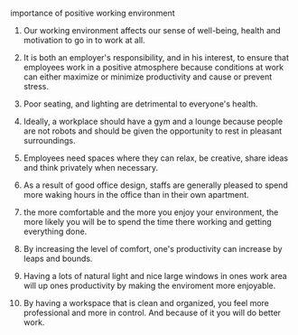 importance of positive working environment

1. Our working environment affects our sense of well-being, health and motivation to go in to work at all.

2. It is both an employer's responsibility, and in his interest, to ensure that employees work in a positive atmosphere because conditions at work can either maximize or minimize productivity and cause or prevent stress.

3. Poor seating, and lighting are detrimental to everyone's health.

4. Ideally, a workplace should have a gym and a lounge because people are not robots and should be given the opportunity to rest in pleasant surroundings.

5. Employees need spaces where they can relax, be creative, share ideas and think privately when necessary.

6. As a result of good office design, staffs are generally pleased to spend more waking hours in the office  than in their own apartment.

7. the more comfortable and the more you enjoy your environment, the more likely you will be to spend the time there working and getting everything done.

8. By increasing the level of comfort, one's productivity can increase by leaps and bounds.

9. Having a lots of natural light and nice large windows in ones work area will up ones productivity by making the enviroment more enjoyable.

10. By having a workspace that is clean and organized, you feel more professional and more in control. And because of it you will do better work.